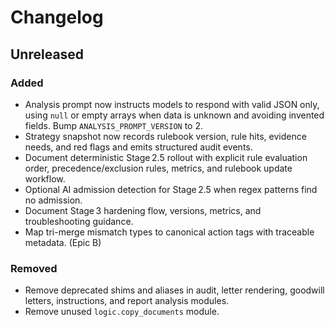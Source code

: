 # Changelog

## Unreleased
### Added
- Analysis prompt now instructs models to respond with valid JSON only, using `null` or empty arrays when data is unknown and avoiding invented fields. Bump `ANALYSIS_PROMPT_VERSION` to 2.
- Strategy snapshot now records rulebook version, rule hits, evidence needs, and red flags and emits structured audit events.
- Document deterministic Stage 2.5 rollout with explicit rule evaluation order, precedence/exclusion rules, metrics, and rulebook update workflow.
- Optional AI admission detection for Stage 2.5 when regex patterns find no admission.
- Document Stage 3 hardening flow, versions, metrics, and troubleshooting guidance.
- Map tri-merge mismatch types to canonical action tags with traceable metadata. (Epic B)
### Removed
- Remove deprecated shims and aliases in audit, letter rendering, goodwill letters, instructions, and report analysis modules.
- Remove unused `logic.copy_documents` module.
